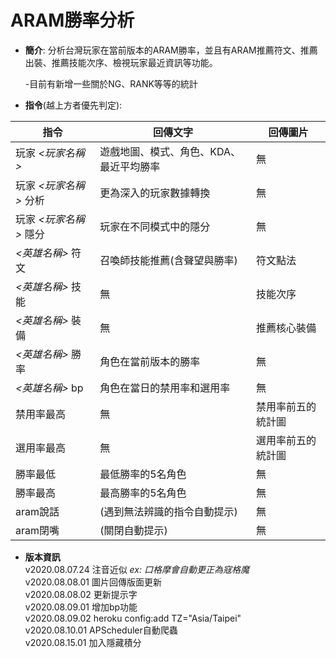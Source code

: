# ARAM勝率分析
- **簡介**: 分析台灣玩家在當前版本的ARAM勝率，並且有ARAM推薦符文、推薦出裝、推薦技能次序、檢視玩家最近資訊等功能。

  -目前有新增一些關於NG、RANK等等的統計

- **指令**(越上方者優先判定): 



|指令|回傳文字|回傳圖片|
|-----|----|----|
|玩家 *<玩家名稱>*|遊戲地圖、模式、角色、KDA、最近平均勝率|無|
|玩家 *<玩家名稱>* 分析|更為深入的玩家數據轉換|無|
|玩家 *<玩家名稱>* 隱分|玩家在不同模式中的隱分|無|
|*<英雄名稱>* 符文 |召喚師技能推薦(含聲望與勝率)|符文點法|
|*<英雄名稱>* 技能  | 無|技能次序|
|*<英雄名稱>* 裝備  |無|推薦核心裝備|
|*<英雄名稱>* 勝率 |角色在當前版本的勝率|無|
|*<英雄名稱>* bp |角色在當日的禁用率和選用率|無|
|禁用率最高 |無|禁用率前五的統計圖|
|選用率最高 |無|選用率前五的統計圖|
|勝率最低|最低勝率的5名角色|無|
|勝率最高|最高勝率的5名角色|無|
|aram說話  |(遇到無法辨識的指令自動提示)|無|
|aram閉嘴  |(關閉自動提示)|無|

- **版本資訊**  
  v2020.08.07.24  注音近似  *ex: 口格摩會自動更正為寇格魔*  
  v2020.08.08.01  圖片回傳版面更新  
  v2020.08.08.02  更新提示字  
  v2020.08.09.01  增加bp功能  
  v2020.08.09.02  heroku config:add TZ="Asia/Taipei"  
  v2020.08.10.01  APScheduler自動爬蟲  
  v2020.08.15.01  加入隱藏積分  